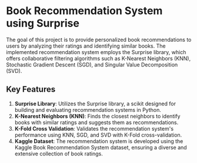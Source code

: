 # Book Recommendation System using Surprise
The goal of this project is to provide personalized book recommendations to users by analyzing their ratings and identifying similar books. The implemented recommendation system employs the Surprise library, which offers collaborative filtering algorithms such as K-Nearest Neighbors (KNN), Stochastic Gradient Descent (SGD), and Singular Value Decomposition (SVD).

## Key Features
  1. <b>Surprise Library</b>: Utilizes the Surprise library, a scikit designed for building and evaluating recommendation systems in Python. <br>
  2. <b>K-Nearest Neighbors (KNN)</b>: Finds the closest neighbors to identify books with similar ratings and suggests them as recommendations. <br>
  3. <b>K-Fold Cross Validation</b>: Validates the recommendation system's performance using KNN, SGD, and SVD with K-Fold cross-validation. <br>
  4. <b>Kaggle Dataset</b>: The recommendation system is developed using the Kaggle Book Recommendation System dataset, ensuring a diverse and extensive collection of book ratings.
